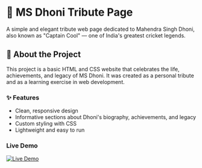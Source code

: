 # 🏏 MS Dhoni Tribute Page

A simple and elegant tribute web page dedicated to Mahendra Singh Dhoni, also known as "Captain Cool" — one of India's greatest cricket legends.

## 🌟 About the Project

This project is a basic HTML and CSS website that celebrates the life, achievements, and legacy of MS Dhoni. It was created as a personal tribute and as a learning exercise in web development.

### ✨ Features

- Clean, responsive design
- Informative sections about Dhoni's biography, achievements, and legacy
- Custom styling with CSS
- Lightweight and easy to run


### Live Demo
[![Live Demo](https://img.shields.io/badge/Live%20Demo-Vercel-blue?style=for-the-badge&logo=vercel)](https://msd-tributepage.vercel.app/)
